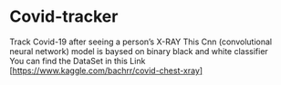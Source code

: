 # Covid-tracker
Track Covid-19 after seeing a person’s X-RAY 
This Cnn (convolutional neural network)  model is baysed on binary black and white classifier  
You can find the DataSet in this Link [https://www.kaggle.com/bachrr/covid-chest-xray] 

